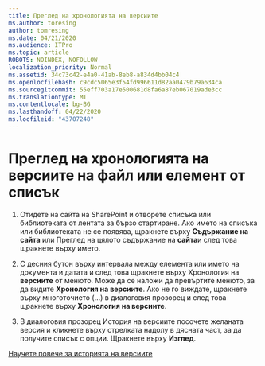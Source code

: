 ```yaml
---
title: Преглед на хронологията на версиите
ms.author: toresing
author: tomresing
ms.date: 04/21/2020
ms.audience: ITPro
ms.topic: article
ROBOTS: NOINDEX, NOFOLLOW
localization_priority: Normal
ms.assetid: 34c73c42-e4a0-41ab-8eb8-a834d4bb04c4
ms.openlocfilehash: c9cdc5065e3f54fd996611d82aa0479b79a634ca
ms.sourcegitcommit: 55eff703a17e500681d8fa6a87eb067019ade3cc
ms.translationtype: MT
ms.contentlocale: bg-BG
ms.lasthandoff: 04/22/2020
ms.locfileid: "43707248"
---
```

# <a name="view-version-history-of-a-file-or-list-item"></a>Преглед на хронологията на версиите на файл или елемент от списък

1. Отидете на сайта на SharePoint и отворете списъка или библиотеката от лентата за бързо стартиране. Ако името на списъка или библиотеката не се появява, щракнете върху **Съдържание на сайта** или Преглед на цялото съдържание на **сайта**и след това щракнете върху името.
    
2. С десния бутон върху интервала между елемента или името на документа и датата и след това щракнете върху Хронология на **версиите** от менюто. Може да се наложи да превъртите менюто, за да видите **Хронология на версиите**. Ако не го виждате, щракнете върху многоточието (...) в диалоговия прозорец и след това щракнете върху **Хронология на версиите**.
    
3. В диалоговия прозорец История на версиите посочете желаната версия и кликнете върху стрелката надолу в дясната част, за да получите списък с опции. Щракнете върху **Изглед**.
    
[Научете повече за историята на версиите](https://go.microsoft.com/fwlink/?linkid=875709)
  

